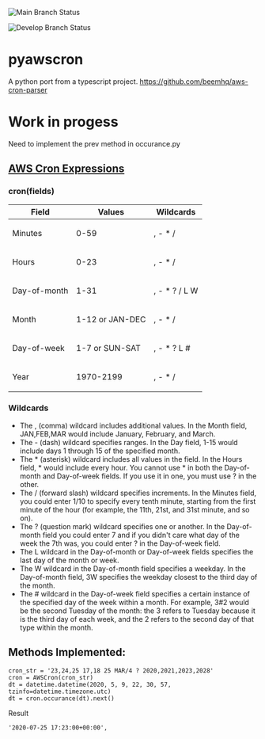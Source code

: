 ![Main Branch Status](https://github.com/pitchblack408/pyawscron/actions/workflows/python-pyawscron.yml/badge.svg?branch=main)

![Develop Branch Status](https://github.com/pitchblack408/pyawscron/actions/workflows/python-pyawscron.yml/badge.svg?branch=main)

# pyawscron

A python port from a typescript project.
https://github.com/beemhq/aws-cron-parser

# Work in progess
Need to implement the prev method in occurance.py 

## [AWS Cron Expressions](https://docs.aws.amazon.com/AmazonCloudWatch/latest/events/ScheduledEvents.html#CronExpressions)
### cron(fields)
<table>
   <thead>
      <tr>
         <th><b>Field</b></th>
         <th><b>Values</b></th>
         <th><b>Wildcards</b></th>
      </tr>
   </thead>
   <tbody>
      <tr>
         <td>
            <p>Minutes</p>
         </td>
         <td>
            <p>0-59</p>
         </td>
         <td>
            <p>, - * /</p>
         </td>
      </tr>
      <tr>
         <td>
            <p>Hours</p>
         </td>
         <td>
            <p>0-23</p>
         </td>
         <td>
            <p>, - * /</p>
         </td>
      </tr>
      <tr>
         <td>
            <p>Day-of-month</p>
         </td>
         <td>
            <p>1-31</p>
         </td>
         <td>
            <p>, - * ? / L W</p>
         </td>
      </tr>
      <tr>
         <td>
            <p>Month</p>
         </td>
         <td>
            <p>1-12 or JAN-DEC</p>
         </td>
         <td>
            <p>, - * /</p>
         </td>
      </tr>
      <tr>
         <td>
            <p>Day-of-week</p>
         </td>
         <td>
            <p>1-7 or SUN-SAT</p>
         </td>
         <td>
            <p>, - * ? L #</p>
         </td>
      </tr>
      <tr>
         <td>
            <p>Year</p>
         </td>
         <td>
            <p>1970-2199</p>
         </td>
         <td>
            <p>, - * /</p>
         </td>
      </tr>
   </tbody>
</table>

### Wildcards
* The , (comma) wildcard includes additional values. In the Month field, JAN,FEB,MAR would include January, February, and March.
* The - (dash) wildcard specifies ranges. In the Day field, 1-15 would include days 1 through 15 of the specified month.
* The * (asterisk) wildcard includes all values in the field. In the Hours field, * would include every hour. You cannot use * in both the Day-of-month and Day-of-week fields. If you use it in one, you must use ? in the other.
* The / (forward slash) wildcard specifies increments. In the Minutes field, you could enter 1/10 to specify every tenth minute, starting from the first minute of the hour (for example, the 11th, 21st, and 31st minute, and so on).
* The ? (question mark) wildcard specifies one or another. In the Day-of-month field you could enter 7 and if you didn't care what day of the week the 7th was, you could enter ? in the Day-of-week field.
* The L wildcard in the Day-of-month or Day-of-week fields specifies the last day of the month or week.
* The W wildcard in the Day-of-month field specifies a weekday. In the Day-of-month field, 3W specifies the weekday closest to the third day of the month.
* The # wildcard in the Day-of-week field specifies a certain instance of the specified day of the week within a month. For example, 3#2 would be the second Tuesday of the month: the 3 refers to Tuesday because it is the third day of each week, and the 2 refers to the second day of that type within the month.



## Methods Implemented:

    cron_str = '23,24,25 17,18 25 MAR/4 ? 2020,2021,2023,2028'
    cron = AWSCron(cron_str)
    dt = datetime.datetime(2020, 5, 9, 22, 30, 57, tzinfo=datetime.timezone.utc)
    dt = cron.occurance(dt).next()
 
 Result
 
    '2020-07-25 17:23:00+00:00',
    
    
    
    
